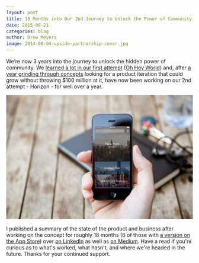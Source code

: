 ```yaml
---
layout: post
title: 18 Months into Our 2nd Journey to Unlock the Power of Community
date: 2015-08-21
categories: blog
author: Drew Meyers
image: 2014-08-04-upside-partnership-cover.jpg
---
```

We’re now 3 years into the journey to unlock the hidden power of community. We [learned a lot in our first attempt](https://pando.com/2013/10/12/a-tech-startup-recap-12-months-in/) ([Oh Hey World](http://www.ohheyworld.com)) and, after [a year grinding through concepts](http://www.horizonapp.co/blog/grind-pivot-horizon/) looking for a product iteration that could grow without throwing $100 million at it, have now been working on our 2nd attempt - Horizon - for well over a year.

<p align="center"><img src="/assets/new-home-mockup.jpg"></p>

I published a summary of the state of the product and business after working on the concept for roughly 18 months (6 of those with [a version on the App Store](https://itunes.apple.com/us/app/horizon-app-travel-stay-people/id960391979?mt=8)) over [on LinkedIn](https://www.linkedin.com/pulse/18-months-our-2nd-journey-unlock-power-community-drew-meyers) as well as [on Medium](https://medium.com/@drewmeyers/18-months-into-our-2nd-journey-to-unlock-the-power-of-community-d1b46193ea75). Have a read if you're curious as to what's worked, what hasn't, and where we're headed in the future. Thanks for your continued support.